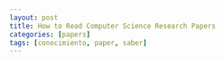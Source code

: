 ```yaml
---
layout: post
title: How to Read Computer Science Research Papers
categories: [papers]
tags: [conocimiento, paper, saber]
---
```


<!--Resumen-->